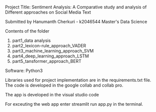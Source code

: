 Project Title:
Sentiment Analysis: A Comparative study and analysis of Different approaches on Social Media Text

Submitted by
Hanumanth Cherkuri - k2046544
Master's Data Science

Contents of the folder

1. part1_data analysis
2. part2_lexicon-rule_approach_VADER
2. part3_machine_learning_approach_SVM
3. part4_deep_learning_approach_LSTM
4. part5_tansformer_approach_BERT

Software: Python3

Libraries used for project implementation are in the requirements.txt file.
The code is developed in the google collab and collab pro.

The app is developed in the visual studio code

For exceuting the web app enter streamlit run app.py in the terminal.